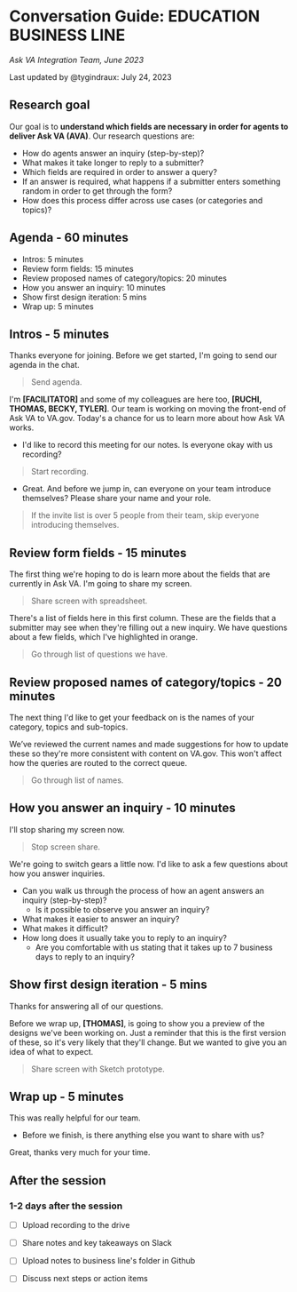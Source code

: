# Conversation Guide: EDUCATION BUSINESS LINE
*Ask VA Integration Team, June 2023*

Last updated by @tygindraux: July 24, 2023

## Research goal

Our goal is to **understand which fields are necessary in order for agents to deliver Ask VA (AVA)**. Our research questions are:

* How do agents answer an inquiry (step-by-step)?
* What makes it take longer to reply to a submitter?
* Which fields are required in order to answer a query?
* If an answer is required, what happens if a submitter enters something random in order to get through the form?
* How does this process differ across use cases (or categories and topics)?

## Agenda - 60 minutes

* Intros: 5 minutes
* Review form fields: 15 minutes
* Review proposed names of category/topics: 20 minutes
* How you answer an inquiry: 10 minutes
* Show first design iteration: 5 mins
* Wrap up: 5 minutes

## Intros - 5 minutes

Thanks everyone for joining. Before we get started, I'm going to send our agenda in the chat.

> Send agenda.

I'm **[FACILITATOR]** and some of my colleagues are here too, **[RUCHI, THOMAS, BECKY, TYLER]**. Our team is working on moving the front-end of Ask VA to VA.gov. Today's a chance for us to learn more about how Ask VA works.

* I'd like to record this meeting for our notes. Is everyone okay with us recording?

> Start recording.

* Great. And before we jump in, can everyone on your team introduce themselves? Please share your name and your role.

> If the invite list is over 5 people from their team, skip everyone introducing themselves.

## Review form fields - 15 minutes

The first thing we're hoping to do is learn more about the fields that are currently in Ask VA. I'm going to share my screen.

> Share screen with spreadsheet.

There's a list of fields here in this first column. These are the fields that a submitter may see when they're filling out a new inquiry. We have questions about a few fields, which I've highlighted in orange.

> Go through list of questions we have.

## Review proposed names of category/topics - 20 minutes

The next thing I'd like to get your feedback on is the names of your category, topics and sub-topics.

We’ve reviewed the current names and made suggestions for how to update these so they're more consistent with content on VA.gov. This won't affect how the queries are routed to the correct queue.

> Go through list of names.

## How you answer an inquiry - 10 minutes

I'll stop sharing my screen now.

> Stop screen share.

We're going to switch gears a little now. I'd like to ask a few questions about how you answer inquiries.

* Can you walk us through the process of how an agent answers an inquiry (step-by-step)?
   * Is it possible to observe you answer an inquiry?
* What makes it easier to answer an inquiry?
* What makes it difficult?
* How long does it usually take you to reply to an inquiry?
    * Are you comfortable with us stating that it takes up to 7 business days to reply to an inquiry? 

## Show first design iteration - 5 mins

Thanks for answering all of our questions.

Before we wrap up, **[THOMAS]**, is going to show you a preview of the designs we've been working on. Just a reminder that this is the first version of these, so it's very likely that they'll change. But we wanted to give you an idea of what to expect.

> Share screen with Sketch prototype.

## Wrap up - 5 minutes

This was really helpful for our team.

* Before we finish, is there anything else you want to share with us?

Great, thanks very much for your time.

## After the session

### 1-2 days after the session
- [ ] Upload recording to the drive
- [ ] Share notes and key takeaways on Slack
- [ ] Upload notes to business line's folder in Github
- [ ] Discuss next steps or action items

